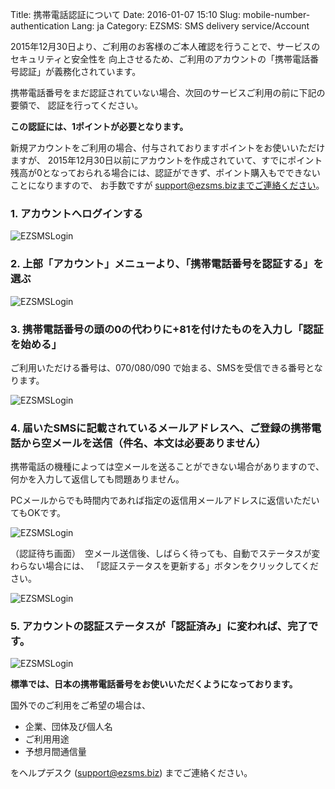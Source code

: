 Title: 携帯電話認証について
Date: 2016-01-07 15:10
Slug: mobile-number-authentication
Lang: ja
Category: EZSMS: SMS delivery service/Account

2015年12月30日より、ご利用のお客様のご本人確認を行うことで、サービスのセキュリティと安全性を
向上させるため、ご利用のアカウントの「携帯電話番号認証」が義務化されています。

携帯電話番号をまだ認証されていない場合、次回のサービスご利用の前に下記の要領で、
認証を行ってください。

**この認証には、1ポイントが必要となります。**

新規アカウントをご利用の場合、付与されておりますポイントをお使いいただけますが、
2015年12月30日以前にアカウントを作成されていて、すでにポイント残高が0となっておられる場合には、認証ができず、ポイント購入もでできないことになりますので、
お手数ですが support@ezsms.bizまでご連絡ください。

### 1. アカウントへログインする

![EZSMSLogin]({filename}/images/mobile-number-authentication/01.png)

### 2. 上部「アカウント」メニューより、「携帯電話番号を認証する」を選ぶ

![EZSMSLogin]({filename}/images/mobile-number-authentication/02.png)

### 3. 携帯電話番号の頭の0の代わりに+81を付けたものを入力し「認証を始める」

ご利用いただける番号は、070/080/090 で始まる、SMSを受信できる番号となります。

![EZSMSLogin]({filename}/images/mobile-number-authentication/03.png)

### 4. 届いたSMSに記載されているメールアドレスへ、ご登録の携帯電話から空メールを送信（件名、本文は必要ありません）

携帯電話の機種によっては空メールを送ることができない場合がありますので、
何かを入力して返信しても問題ありません。

PCメールからでも時間内であれば指定の返信用メールアドレスに返信いただいてもOKです。

![EZSMSLogin]({filename}/images/mobile-number-authentication/04.png)

（認証待ち画面）　空メール送信後、しばらく待っても、自動でステータスが変わらない場合には、
「認証ステータスを更新する」ボタンをクリックしてください。

![EZSMSLogin]({filename}/images/mobile-number-authentication/05.png)

### 5. アカウントの認証ステータスが「認証済み」に変われば、完了です。

![EZSMSLogin]({filename}/images/mobile-number-authentication/06.png)


**標準では、日本の携帯電話番号をお使いいただくようになっております。**

国外でのご利用をご希望の場合は、
- 企業、団体及び個人名
- ご利用用途
- 予想月間通信量

をヘルプデスク (support@ezsms.biz) までご連絡ください。
